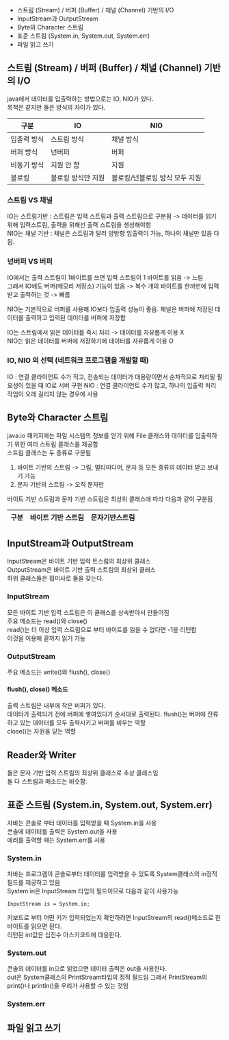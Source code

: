* 스트림 (Stream) / 버퍼 (Buffer) / 채널 (Channel) 기반의 I/O
* InputStream과 OutputStream
* Byte와 Character 스트림
* 표준 스트림 (System.in, System.out, System.err)
* 파일 읽고 쓰기


## 스트림 (Stream) / 버퍼 (Buffer) / 채널 (Channel) 기반의 I/O

java에서 데이터를 입출력하는 방법으로는 IO, NIO가 있다.  
목적은 같지만 둘은 방식의 차이가 있다.  

| 구분 | IO | NIO |
|---|---|---|
| 입출력 방식 | 스트림 방식 | 채널 방식 |
| 버퍼 방식 | 넌버퍼 | 버퍼 |
| 비동기 방식 | 지원 안 함 | 지원 |
| 블로킹 | 블로킹 방식만 지원 | 블로킹/넌블로킹 방식 모두 지원 |

### 스트림 VS 채널
IO는 스트림기반 : 스트림은 입력 스트림과 출력 스트림으로 구분됨 -> 데이터를 읽기 위해 입력스트림, 출력을 위해선 출력 스트림을 생성해야함  
NIO는 채널 기반 : 채널은 스트림과 달리 양방향 입출력이 가능, 하나의 채널만 있음 다 됨.  

### 넌버퍼 VS 버퍼
IO에서는 출력 스트림이 1바이트를 쓰면 입력 스트림이 1 바이트를 읽음 -> 느림  
그래서 IO에도 버퍼(메모리 저장소) 기능이 있음 -> 복수 개의 바이트를 한꺼번에 입력받고 출력하는 것 -> 빠름  

NIO는 기본적으로 버퍼를 사용해 IO보다 입출력 성능이 좋음. 채널은 버퍼에 저장된 데이터를 출력하고 입력된 데이터를 버퍼에 저장함  

IO는 스트림에서 읽은 데이터를 즉시 처리 -> 데이터를 자유롭게 이용 X  
NIO는 읽은 데이터를 버퍼에 저장하기에 데이터를 자유롭게 이용 O

### IO, NIO 의 선택 (네트워크 프로그램을 개발할 때)
IO : 연결 클라이언트 수가 적고, 전송되는 데이터가 대용량이면서 순차적으로 처리될 필요성이 있을 때 IO로 서버 구현
NIO : 연결 클라이언트 수가 많고, 하나의 입출력 처리 작업이 오래 걸리지 않는 경우에 사용  


## Byte와 Character 스트림
java.io 패키지에는 파일 시스템의 정보를 얻기 위해 File 클래스와 데이터를 입출력하기 위한 여러 스트림 클래스를 제공함  
스트림 클래스는 두 종류로 구분됨
1. 바이트 기반의 스트림 -> 그림, 멀티미디어, 문자 등 모든 종류의 데이터 받고 보내기 가능
2. 문자 기반의 스트림 -> 오직 문자만

바이트 기반 스트림과 문자 기반 스트림은 최상위 클래스에 따라 다음과 같이 구분됨

|구분| 바이트 기반 스트림|문자기반스트림|
|---|----|---|


## InputStream과 OutputStream
InputStream은 바이트 기반 입력 트스림의 최상위 클래스  
OutputStream은 바이트 기반 출력 스트림의 최상위 클래스  
하위 클래스들은 접미사로 둘을 갖는다.  

### InputStream
모든 바이트 기반 입력 스트림은 이 클래스를 상속받아서 만들어짐  
주요 메소드는 read()와 close()  
read()는 더 이상 입력 스트림으로 부터 바이트를 읽을 수 없다면 -1을 리턴함  
이것을 이용해 끝까지 읽기 가능   

### OutputStream
주요 메소드는 write()와 flush(), close()  

#### flush(), close() 메소드
출력 스트림은 내부에 작은 버퍼가 있다.  
데이터가 출력되기 전에 버퍼에 쌓여있다가 순서대로 출력된다.
flush()는 버퍼에 잔류하고 있는 데이터를 모두 출력시키고 버퍼를 비우는 역할  
close()는 자원을 닫는 역할  


## Reader와 Writer
둘은 문자 기반 입력 스트림의 최상위 클래스로 추상 클래스임  
둘 다 스트림과 메소드는 비슷함.

## 표준 스트림 (System.in, System.out, System.err)
자바는 콘솔로 부터 데이터를 입력받을 때 System.in을 사용  
콘솔에 데이터를 출력은 System.out을 사용  
에러를 출력할 때는 System.err를 사용  

### System.in 
자바는 프로그램이 콘솔로부터 데이터를 입력받을 수 있도록 System클래스의 in정적 필드를 제공하고 있음  
System.in은 InputStream 타입의 필드이므로 다음과 같이 사용가능  

    InputStream is = System.in;

키보드로 부터 어떤 키가 입력되었는지 확인하려면 InputStream의 read()메소드로 한 바이트를 읽으면 된다.  
리턴된 int값은 십진수 아스키코드에 대응한다.  

### System.out
콘솔의 데이터를 in으로 읽었으면 데이터 출력은 out을 사용한다.  
out은 System클래스의 PrintStream타입의 정적 필드임
그래서 PrintStream의 print()나 println()을 우리가 사용할 수 있는 것임

### System.err


## 파일 읽고 쓰기
